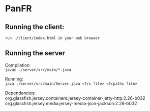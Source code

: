 # PanFR

## Running the client:  
    run ./client/index.html in your web browser

## Running the server  
   Compilation:  
   `javac ./server/src/main/*.java`
   
   Running:  
   `java ./server/src/main/Server.java <frs file> <frpaths file>`
  
   Dependancies:  
    org.glassfish.jersey.containers:jersey-container-jetty-http:2.26-b032  
    org.glassfish.jersey.media:jersey-media-json-jackson:2.26-b032
    
